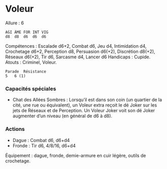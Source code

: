 # Voleur

Allure : 6

	AGI	ÂME	FOR	INT	VIG
	d8	d8	d6	d6	d6

Compétences : Escalade d6+2, Combat d6, Jeu d4, Intimidation d4, Crochetage d6+2, Perception d8, Persuasion d6(+2), Discrétion d8(+2), Réseaux d6(+2), Tir d6, Sarcasme d4, Lancer d6
Handicaps : Cupide.
Atouts : Criminel, Voleur.

	Parade	Résistance
	5	6 (1)

### Capacités spéciales
- Chat des Allées Sombres : Lorsqu’il est dans son coin (un quartier de la cité, une rue ou équivalent), un Voleur extra reçoit le dé Joker sur les jets de Réseaux et de Perception. Un Voleur Joker voit son dé Joker augmenter d’un niveau (en général de d6 à d8).

### Actions
- Dague : Combat d6, d6+d4
- Fronde : Tir d6, 4/8/16, d6+d4

Équipement : dague, fronde, demie-armure en cuir légère, outils de crochetage.

